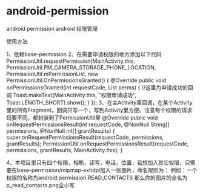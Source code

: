 # android-permission
android permission android 权限管理

使用方法

1、依赖base-permission
2、在需要申请权限的地方添加以下代码
PermissionUtil.requestPermission(MainActivity.this, PermissionUtil.PM_CAMERA_STORAGE_PHONE_LOCATION, PermissionUtil.mPermissionList, new PermissionUtil.OnPermissionsGranted() {
                    @Override
                    public void onPermissionsGranted(int requestCode, List<String> perms) {
                    //这里为申请成功的回调
                        Toast.makeText(MainActivity.this, "权限申请成功", Toast.LENGTH_SHORT).show();
                    }
                });
3、在主Activity里回调，在某个Activity里的所有Fragment，回调只写一个，写到Activity里方便。注意每个权限的请求码要不同，都封装到了PermissionUtil里
 @Override
    public void onRequestPermissionsResult(int requestCode, @NonNull String[] permissions, @NonNull int[] grantResults) {
        super.onRequestPermissionsResult(requestCode, permissions, grantResults);
        PermissionUtil.onRequestPermissionsResult(requestCode, permissions, grantResults, MainActivity.this);
    }


4、本项目里只有四个权限，相机，读写，电话，位置，若想加入其它权限，只需要在base-permission/mipmap-xxhdpi加入一张图片，命名规则为：
例如：一个权限的名称为android.permission.READ_CONTACTS
   那么你的图片的全名为p_read_contacts.png全小写


